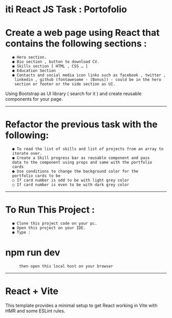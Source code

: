 # iti React JS Task : Portofolio

# Create a web page using React that contains the following sections :

       ● Hero section.
       ● Bio section , button to download CV.
       ● Skills section [ HTML , CSS … ]
       ● Education Section
       ● Contacts and social media icon links such as facebook , twitter ,
        linkedin , github (fontawesome - [Bonus]) - could be in the hero
        section or footer or the side section as UI.
        
Using Bootstrap as UI library ( search for it ) and create reusable
components for your page.

------------------------------------------------------------------------------------------------------
# Refactor the previous task with the following:

       ● To read the list of skills and list of projects from an array to
       iterate over.
       ● Create a Skill progress bar as reusable component and pass
       data to the component using props and same with the portfolio
       cards
       ● Use conditions to change the background color for the
       portfolio cards to be
       ○ If card number is odd to be with light grey color
       ○ If card number is even to be with dark grey color

----------------------------------------------------------------------------------------------------------------

# To Run This Project :

       ● Clone this project code on your pc. 
       ● Open this project on your IDE.
       ● Type :
  #           npm run dev 
          then open this local host on your browser 

------------------------------------------------------------------------------------------------------

# React + Vite

This template provides a minimal setup to get React working in Vite with HMR and some ESLint rules.


